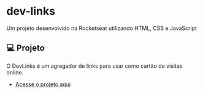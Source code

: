 # dev-links
Um projeto desenvolvido na Rocketseat utilizando HTML, CSS e JavaScript

## 💻 Projeto

O DevLinks é um agregador de links para usar como cartão de visitas online.

- [Acesse o projeto aqui](https://thiagorodriguesdutra.github.io/dev-links/)
